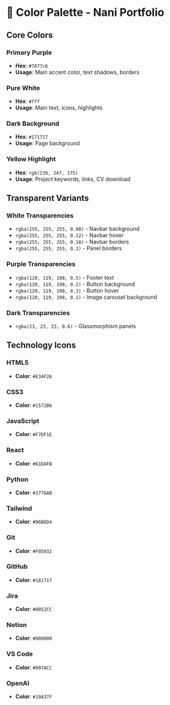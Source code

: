 # 🎨 Color Palette - Nani Portfolio

## Core Colors

### Primary Purple
- **Hex**: `#7877c6`
- **Usage**: Main accent color, text shadows, borders

### Pure White
- **Hex**: `#fff`
- **Usage**: Main text, icons, highlights

### Dark Background
- **Hex**: `#171717`
- **Usage**: Page background

### Yellow Highlight
- **Hex**: `rgb(239, 247, 175)`
- **Usage**: Project keywords, links, CV download

## Transparent Variants

### White Transparencies
- `rgba(255, 255, 255, 0.08)` - Navbar background
- `rgba(255, 255, 255, 0.12)` - Navbar hover
- `rgba(255, 255, 255, 0.18)` - Navbar borders
- `rgba(255, 255, 255, 0.1)` - Panel borders

### Purple Transparencies
- `rgba(120, 119, 198, 0.5)` - Footer text
- `rgba(120, 119, 198, 0.2)` - Button background
- `rgba(120, 119, 198, 0.3)` - Button hover
- `rgba(120, 119, 198, 0.1)` - Image carousel background

### Dark Transparencies
- `rgba(23, 23, 23, 0.6)` - Glassmorphism panels

## Technology Icons

### HTML5
- **Color**: `#E34F26`

### CSS3
- **Color**: `#1572B6`

### JavaScript
- **Color**: `#F7DF1E`

### React
- **Color**: `#61DAFB`

### Python
- **Color**: `#3776AB`

### Tailwind
- **Color**: `#06B6D4`

### Git
- **Color**: `#F05032`

### GitHub
- **Color**: `#181717`

### Jira
- **Color**: `#0052CC`

### Notion
- **Color**: `#000000`

### VS Code
- **Color**: `#007ACC`

### OpenAI
- **Color**: `#10A37F`